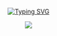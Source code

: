 <div align="center">
<br><br><br>

[![Typing SVG](https://readme-typing-svg.demolab.com?font=Fira+Code&weight=300&size=30&pause=1000&color=2A12A9&width=700&lines=Welcome.+This+is+Cookpie's+GitHub)](https://git.io/typing-svg)
  
![](http://github-profile-summary-cards.vercel.app/api/cards/stats?username=asd99708&theme=dark)
<!--
<img src="https://github-readme-stats.vercel.app/api/top-langs/?username=asd99708&layout=compact"><br><br>
<img src="https://github-readme-stats.vercel.app/api?username=asd99708&show_icons=true">

**asd99708/asd99708** is a ✨ _special_ ✨ repository because its `README.md` (this file) appears on your GitHub profile.

Here are some ideas to get you started:

- 🔭 I’m currently working on ...
- 🌱 I’m currently learning ...
- 👯 I’m looking to collaborate on ...
- 🤔 I’m looking for help with ...
- 💬 Ask me about ...
- 📫 How to reach me: ...
- 😄 Pronouns: ...
- ⚡ Fun fact: ...
-->
